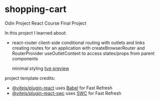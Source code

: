 # shopping-cart

Odin Project React Course Final Project

In this project I learned about:
* react-router
    client-side conditional routing with outlets and links
    creating routes for an application with createBrowserRouter and RouterProvider
    useOutletContext to access states/props from parent components

  minimal styling [live preview](https://mizakson-shopping-cart.netlify.app/)

  
project template credits:
- [@vitejs/plugin-react](https://github.com/vitejs/vite-plugin-react/blob/main/packages/plugin-react/README.md) uses [Babel](https://babeljs.io/) for Fast Refresh
- [@vitejs/plugin-react-swc](https://github.com/vitejs/vite-plugin-react-swc) uses [SWC](https://swc.rs/) for Fast Refresh
